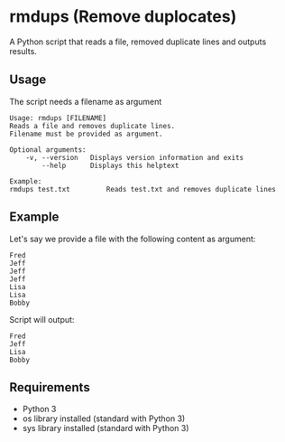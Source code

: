 # rmdups (Remove duplocates) 
A Python script that reads a file, removed duplicate lines and outputs results. 

## Usage
The script needs a filename as argument

```
Usage: rmdups [FILENAME]
Reads a file and removes duplicate lines.
Filename must be provided as argument.

Optional arguments:
    -v, --version   Displays version information and exits
        --help      Displays this helptext

Example:
rmdups test.txt         Reads test.txt and removes duplicate lines
```

## Example
Let's say we provide a file with the following content as argument: 
```
Fred
Jeff
Jeff
Jeff
Lisa
Lisa
Bobby
```

Script will output: 
```
Fred
Jeff
Lisa
Bobby
```

## Requirements
- Python 3 
- os library installed (standard with Python 3) 
- sys library installed (standard with Python 3) 
